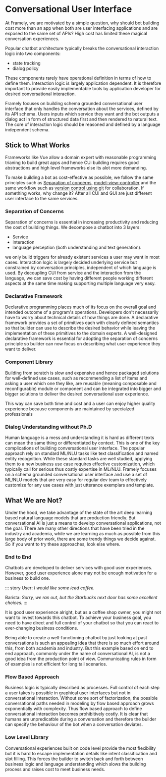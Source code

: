 # Conversational User Interface

At Framely, we are motivated by a simple question, why should bot building  cost more than an app when both are user interfacing applications and are exposed to the same set of APIs? High cost has limited these magical conversation experiences.

Popular chatbot architecture typically breaks the conversational interaction logic into two components:

- state tracking  
- dialog policy

These components rarely have operational definition in terms of how to define them. Interaction logic is largely application dependent. It is therefore important to provide easily implementable tools by application developer for desired conversational interaction.  

Framely focuses on building schema grounded conversational user interface that only handles the conversation about the services, defined by its API schema. Users inputs which service they want and the bot outputs a dialog act in form of structured data first and then rendered to natural text. The core of interaction logic should be reasoned and defined by a language independent schema.

## Stick to What Works

Frameworks like Vue allow a domain expert with reasonable programming trianing to build great apps and hence CUi building requires good abstractions and high level frameworks else its alot more demanding.

To make building a bot as cost-effective as possible, we follow the same principles such as [Separation of concerns](https://en.wikipedia.org/wiki/Separation_of_concerns), [model-view-controller](https://en.wikipedia.org/wiki/Model%E2%80%93view%E2%80%93controller) and the same workflow such as [version control using git](https://en.wikipedia.org/wiki/Git) for collaboration. If something works, why change it? After all CUI and GUI are just different user interface to the same services.

### Separation of Concerns

Separation of concerns is essential in increasing productivity and reducing the cost of building things. We decompose a chatbot into 3 layers:

- Service
- Interaction
- language perception (both understanding and text generation).

we only build triggers for already existent services a user may want in most cases. Interaction logic is largely decided underlying service but constrained by conversation principles, independent of which language is used. By decoupling CUI from service and the interaction from the language, we can save cost by having different people working different aspects at the same time making supporting multiple language very easy.

### Declarative Framework

 Declarative programming places much of its focus on the overall goal and intended outcome of a program's operations. Developers don't necessarily have to worry about technical details of how things are done.
 A declarative framework provides a set of primitives each with clearly defined semantics so that builder can use to describe the desired behavior while leaving the implementation of these primitives to the domain experts. A well-designed declarative framework is essential for adopting the separation of concerns principle so builder can now focus on describing what user experience they want to deliver.

### Component Library

Building from scratch is slow and expensive and hence packaged solutions for well-defined use cases, such as recommending a list of items and asking a user which one they like, are reusable (meaning composable and reconfigurable) module or component and can be integrated into bigger and bigger solutions to deliver the desired conversational user experience.

This way can save both time and cost and a user can enjoy higher quality experience because components are maintained by specialzed professionals

### Dialog Understanding without Ph.D

Human language is a mess and understanding it is hard as different texts can mean the same thing or differentiated by context. This is one of the key complications of building conversational user interface. The popular approach rely on standard ML/NLU tasks like text classification and named entity recognition. While these standard tasks are well studied, applying them to a new business use case requires effective customization, which typically call for serious thus costly expertise in ML/NLU. Framely focuses on a schema grounded conversational user interface and use a set of ML/NLU models that are very easy for regular dev team to effectively customize for any use cases with just utterance exemplars and template.

## What We are Not?

Under the hood, we take advantage of the state of the art deep learning based natural language models that are production friendly. But conversational AI is just a means to develop conversational applications, not the goal. There are many other directions that have been tried in the industry and academia, while we are learning as much as possible from this large body of prior work, there are some trendy things we decide against. So if you want to try these approaches, look else where.

### End to End

Chatbots are developed to deliver services with good user experiences. However, good user experience alone may not be enough motivation for a business to build one.

::: story
User: *I would like some iced coffee.*

Barista: *Sorry, we ran out, but the Starbucks next door has some excellent choices.*
:::

It is good user experience alright, but as a coffee shop owner, you might not want to invest towards this chatbot. To achieve your business goal, you need to have direct and full control of your chatbot so that you can react to ever-changing business conditions.

Being able to create a well-functioning chatbot by just looking at past conversations is such an appealing idea that there is so much effort around this, from both academia and industry. But this example based on end to end approach, commonly under the name of conversational AI, is not a good idea from the production point of view. Communicating rules in form of examples is not efficient for long tail scenarios.

### Flow Based Approach

Business logic is typically described as processes. Full control of each step a user takes is possible in graphical user interfaces  but not in conversational interaction. Without some sort of factorization, the possible conversational paths needed in modeling by flow based approach grows exponentially with complexity. Thus flow based approach to define conversational interaction becomes prohibitively costly. It is clear that humans are unpredicatble during a conversation and therefore the builder can specify the behaviour of the bot when a conversation deviates.

### Low Level Library

Conversational experiences built on code level provide the most flexibility but it is hard to escape implementation details like intent classification and slot filling. This forces the builder to switch back and forth between business logic and language understanding which slows the building process and raises cost to meet business needs.
